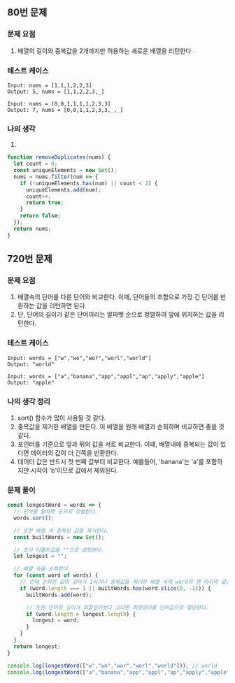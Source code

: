 ## 80번 문제

### 문제 요점
1. 배열의 길이와 중복값을 2개까지만 허용하는 새로운 배열을 리턴한다.

### 테스트 케이스
```
Input: nums = [1,1,1,2,2,3]
Output: 5, nums = [1,1,2,2,3,_]
```

```
Input: nums = [0,0,1,1,1,1,2,3,3]
Output: 7, nums = [0,0,1,1,2,3,3,_,_]
```

### 나의 생각
1.

```js
function removeDuplicates(nums) {
  let count = 0;
  const uniqueElements = new Set();
  nums = nums.filter(num => {
    if (!uniqueElements.has(num) || count < 2) {
      uniqueElements.add(num);
      count++;
      return true;
    }
    return false;
  });
  return nums;
}
```

## 720번 문제

### 문제 요점
1. 배열속의 단어를 다른 단어와 비교한다. 이때, 단어들의 조합으로 가장 긴 단어를 반환하는 값을 리턴하면 된다.
2. 단, 단어의 길이가 같은 단어끼리는 알파벳 순으로 정렬하여 앞에 위치하는 값을 리턴한다.

### 테스트 케이스

```
Input: words = ["w","wo","wor","worl","world"]
Output: "world"
```

```
Input: words = ["a","banana","app","appl","ap","apply","apple"]
Output: "apple"
```

### 나의 생각 정리
1. sort() 함수가 많이 사용될 것 같다.
2. 중복값을 제거한 배열을 만든다. 이 배열을 원래 배열과 순회하며 비교하면 좋을 것 같다.
3. 포인터를 기준으로 앞과 뒤의 값을 서로 비교한다. 이떄, 배열내에 중복되는 값이 있다면 데이터의 값이 더 긴쪽을 반환한다.
4. 데이터 값은 반드시 첫 번째 값부터 비교한다. 예를들어, 'banana'는 'a'를 포함하지만 시작이 'b'이므로 값에서 제외된다.

### 문제 풀이

```js
const longestWord = words => {
  // 단어를 알파벳 순으로 정렬한다.
  words.sort();

  // 또한 배열 속 중복된 값을 제거한다.
  const builtWords = new Set();

  // 초기 디폴트값을 ""으로 설정한다.
  let longest = "";

  // 배열 속을 순회한다.
  for (const word of words) {
    // 만약 순회한 값의 길이가 1이거나 중복값을 제거한 배열 속에 word의 맨 마지막 값을 제외한 값을 제외한 값이 있다면 중복값을 제거한 배열 속에 word값을 추가해 준다.
    if (word.length === 1 || builtWords.has(word.slice(0, -1))) {
      builtWords.add(word);

      // 또한 단어의 길이가 최장길이보다 크다면 최장길이를 단어값으로 할당한다.
      if (word.length > longest.length) {
        longest = word;
      }
    }
  }
  return longest;
}

console.log(longestWord(["w","wo","wor","worl","world"])); // world
console.log(longestWord(["a","banana","app","appl","ap","apply","apple"])); // apple
```
